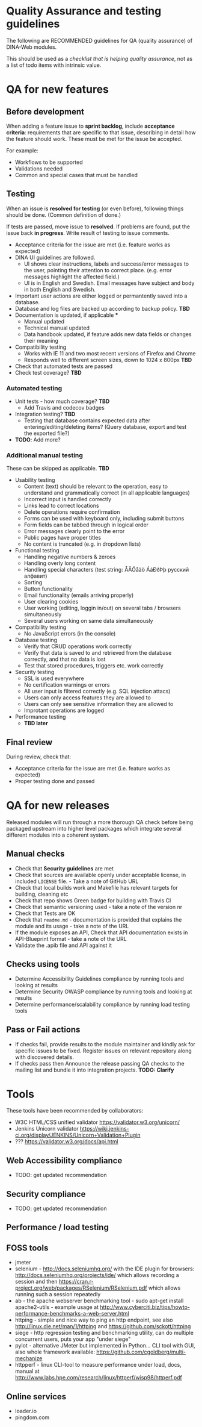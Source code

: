 
# Quality Assurance and testing guidelines

The following are RECOMMENDED guidelines for QA (quality assurance) of DINA-Web modules. 

This should be used as a *checklist that is helping quality assurance*, not as a list of todo items with intrinsic value.

# QA for new features

## Before development

When adding a feature issue to **sprint backlog**, include **acceptance criteria**: requirements that are specific to that issue, describing in detail how the feature should work. These must be met for the issue be accepted.

For example:
- Workflows to be supported
- Validations needed
- Common and special cases that must be handled

## Testing

When an issue is **resolved for testing** (or even before), following things should be done. (Common definition of done.)

If tests are passed, move issue to **resolved**. If problems are found, put the issue back **in progress**. Write result of testing to issue comments.

- Acceptance criteria for the issue are met (i.e. feature works as expected)
- DINA UI guidelines are followed.
   - UI shows clear instructions, labels and success/error messages to the user, pointing their attention to correct place. (e.g. error messages highlight the affected field.)
   - UI is in English and Swedish. Email messages have subject and body in both English and Swedish.
- Important user actions are either logged or permantently saved into a database.
- Database and log files are backed up according to backup policy. **TBD**
- Documentation is updated, if applicable **\***
   - Manual updated
   - Technical manual updated
   - Data handbook updated, if feature adds new data fields or changes their meaning
- Compatibility testing
   - Works with IE 11 and two most recent versions of Firefox and Chrome
   - Responds well to different screen sizes, down to 1024 x 800px **TBD**
- Check that automated tests are passed
- Check test coverage? **TBD**

### Automated testing

- Unit tests - how much coverage? **TBD** 
   - Add Travis and codecov badges
- Integration testing? **TBD**
   - Testing that database contains expected data after entering/editing/deleting items? (Query database, export and test the exported file?)
- **TODO**: Add more?

### Additional manual testing

These can be skipped as applicable. **TBD**

- Usability testing
   - Content (text) should be relevant to the operation, easy to understand and grammatically correct (in all applicable languages)
   - Incorrect input is handled correctly
   - Links lead to correct locations
   - Delete operations require confirmation
   - Forms can be used with keyboard only, including submit buttons
   - Form fields can be tabbed through in logical order
   - Error messages clearly point to the error
   - Public pages have proper titles
   - No content is truncated (e.g. in dropdown lists)
- Functional testing
   - Handling negative numbers & zeroes
   - Handling overly long content
   - Handling special characters (test string: ÅÄÖåäö ÁáÐðÞþ русский алфавит)
   - Sorting
   - Button functionality
   - Email functionality (emails arriving properly)
   - User clearing cookies
   - User working (editing, loggin in/out) on several tabs / browsers simultaneously
   - Several users working on same data simultaneously
- Compatibility testing
   - No JavaScript errors (in the console)
- Database testing
   - Verify that CRUD operations work correctly
   - Verify that data is saved to and retrieved from the database correctly, and that no data is lost
   - Test that stored procedures, triggers etc. work correctly
- Security testing
   - SSL is used everywhere
   - No certification warnings or errors
   - All user input is filtered correctly (e.g. SQL injection attacs)
   - Users can only access features they are allowed to
   - Users can only see sensitive information they are allowed to
   - Improtant operations are logged
- Performance testing
   - **TBD later**

## Final review

During review, check that:

- Acceptance criteria for the issue are met (i.e. feature works as expected)
- Proper testing done and passed

# QA for new releases

Released modules will run through a more thorough QA check before being packaged upstream into higher level packages which integrate several different modules into a coherent system. 

## Manual checks

- Check that **Security guidelines** are met
- Check that sources are available openly under acceptable license, in included `LICENSE` file.  - Take a note of GitHub URL
- Check that local builds work and Makefile has relevant targets for building, cleaning etc
- Check that repo shows Green badge for building with Travis CI
- Check that semantic versioning used - take a note of the version nr
- Check that Tests are OK
- Check that `readme.md` - documentation is provided that explains the module and its usage - take a note of the URL
- If the module exposes an API, Check that API documentation exists in API-Blueprint format - take a note of the URL
- Validate the .apib file and API against it

## Checks using tools
  
- Determine Accessibility Guidelines compliance by running tools and looking at results
- Determine Security OWASP compliance by running tools and looking at results
- Determine performance/scalability compliance by running load testing tools

## Pass or Fail actions
  
- If checks fail, provide results to the module maintainer and kindly ask for specific issues to be fixed. Register issues on relevant repository along with discovered details.
- If checks pass then Announce the release passing QA checks to the mailing list and bundle it into integration projects. **TODO: Clarify**

# Tools

These tools have been recommended by collaborators:

- W3C HTML/CSS unified validator https://validator.w3.org/unicorn/
- Jenkins Unicorn validator https://wiki.jenkins-ci.org/display/JENKINS/Unicorn+Validation+Plugin
- ??? https://validator.w3.org/docs/api.html

## Web Accessibility compliance

- TODO: get updated recommendation

## Security compliance

- TODO: get updated recommendation

## Performance / load testing

## FOSS tools

  - jmeter
  - selenium - http://docs.seleniumhq.org/ with the IDE plugin for browsers: http://docs.seleniumhq.org/projects/ide/ which allows recording a session and then https://cran.r-project.org/web/packages/RSelenium/RSelenium.pdf which allows running such a session repeatedly
  - ab - the apache webserver benchmarking tool - sudo apt-get install apache2-utils - example usage at http://www.cyberciti.biz/tips/howto-performance-benchmarks-a-web-server.html
  - httping - simple and nice way to ping an http endpoint, see also http://linux.die.net/man/1/httping and https://github.com/sckott/httping
  - siege - http regression testing and benchmarking utility, can do multiple concurrent users, puts your app "under siege"
  - pylot - alternative JMeter but implemented in Python... CLI tool with GUI, also whole framework available: https://github.com/cgoldberg/multi-mechanize
  - httpperf - linux CLI-tool to measure performance under load, docs, manual at http://www.labs.hpe.com/research/linux/httperf/wisp98/httperf.pdf
  
## Online services

  - loader.io
  - pingdom.com
  
